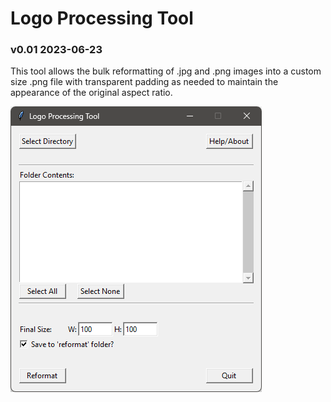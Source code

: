 # Logo Processing Tool
### v0.01 2023-06-23

This tool allows the bulk reformatting of .jpg and .png images into a custom size .png file with transparent padding as needed to maintain the appearance of the original aspect ratio.

![Screenshot of tool](/img/v0_01_window_screenshot.png)
